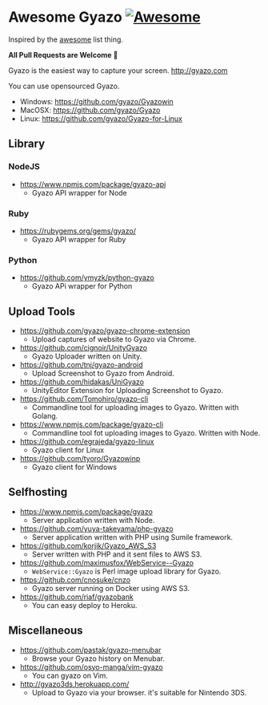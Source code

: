 # Awesome Gyazo [![Awesome](https://cdn.rawgit.com/sindresorhus/awesome/d7305f38d29fed78fa85652e3a63e154dd8e8829/media/badge.svg)](https://github.com/sindresorhus/awesome)

Inspired by the [awesome](https://github.com/sindresorhus/awesome) list thing.

**All Pull Requests are Welcome :tada:**

Gyazo is the easiest way to capture your screen.  http://gyazo.com

You can use opensourced Gyazo.

- Windows: https://github.com/gyazo/Gyazowin
- MacOSX: https://github.com/gyazo/Gyazo
- Linux: https://github.com/gyazo/Gyazo-for-Linux

## Library

### NodeJS

- https://www.npmjs.com/package/gyazo-api
  - Gyazo API wrapper for Node

### Ruby

- https://rubygems.org/gems/gyazo/
  - Gyazo API wrapper for Ruby

### Python

- https://github.com/ymyzk/python-gyazo
  - Gyazo APi wrapper for Python

## Upload Tools

- https://github.com/gyazo/gyazo-chrome-extension
  - Upload captures of website to Gyazo via Chrome.
- https://github.com/cignoir/UnityGyazo
  - Gyazo Uploader written on Unity.
- https://github.com/tnj/gyazo-android
  - Upload Screenshot to Gyazo from Android.
- https://github.com/hidakas/UniGyazo
  - UnityEditor Extension for Uploading Screenshot to Gyazo.
- https://github.com/Tomohiro/gyazo-cli
  - Commandline tool for uploading images to Gyazo. Written with Golang.
- https://www.npmjs.com/package/gyazo-cli
  - Commandline tool fot uploading images to Gyazo. Written with Node.
- https://github.com/egrajeda/gyazo-linux
  - Gyazo client for Linux
- https://github.com/tyoro/Gyazowinp
  - Gyazo client for Windows

## Selfhosting

- https://www.npmjs.com/package/gyazo
  - Server application written with Node.
- https://github.com/yuya-takeyama/php-gyazo
  - Server application written with PHP using Sumile framework.
- https://github.com/korjik/Gyazo_AWS_S3
  - Server written with PHP and it sent files to AWS S3.
- https://github.com/maximusfox/WebService--Gyazo
  - `WebService::Gyazo` is Perl image upload library for Gyazo.
- https://github.com/cnosuke/cnzo
  - Gyazo server running on Docker using AWS S3.
- https://github.com/riaf/gyazobank
  - You can easy deploy to Heroku.

## Miscellaneous

- https://github.com/pastak/gyazo-menubar
  - Browse your Gyazo history on Menubar.
- https://github.com/osyo-manga/vim-gyazo
  - You can gyazo on Vim.
- http://gyazo3ds.herokuapp.com/
  - Upload to Gyazo via your browser. it's suitable for Nintendo 3DS.
